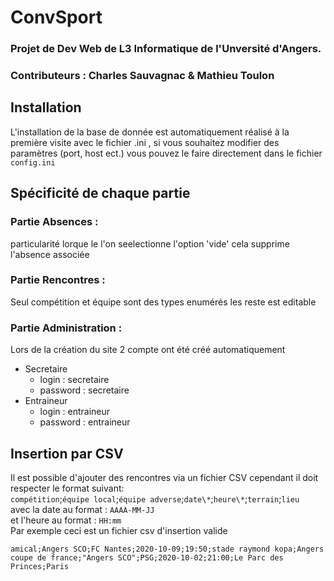 # ConvSport
### Projet de Dev Web de L3 Informatique de l'Unversité d'Angers.
### Contributeurs : Charles Sauvagnac & Mathieu Toulon

## Installation
L'installation de la base de donnée est automatiquement réalisé à la première visite
avec le fichier .ini , si vous souhaitez modifier des paramètres (port, host ect.) vous pouvez le faire directement dans le fichier `config.ini`

## Spécificité de chaque partie
### Partie Absences :
 particularité lorque le l'on seelectionne l'option 'vide' cela supprime l'absence associée

### Partie Rencontres :
 Seul compétition et équipe sont des types enumérés les reste est editable

### Partie Administration :
 Lors de la création du site 2 compte ont été créé automatiquement
* Secretaire
  * login : secretaire
  * password : secretaire
* Entraineur
  * login : entraineur
  * password : entraineur

## Insertion par CSV
Il est possible d'ajouter des rencontres via un fichier CSV
cependant il doit respecter le format suivant:<br/>
`compétition`;`équipe local`;`équipe adverse`;`date\*`;`heure\*`;`terrain`;`lieu`<br/>
avec la date au format : `AAAA-MM-JJ`<br/>
et l'heure au format : `HH:mm`<br/>
Par exemple ceci est un fichier csv d'insertion valide
```csv
amical;Angers SCO;FC Nantes;2020-10-09;19:50;stade raymond kopa;Angers
coupe de france;"Angers SCO";PSG;2020-10-02;21:00;Le Parc des Princes;Paris
```

